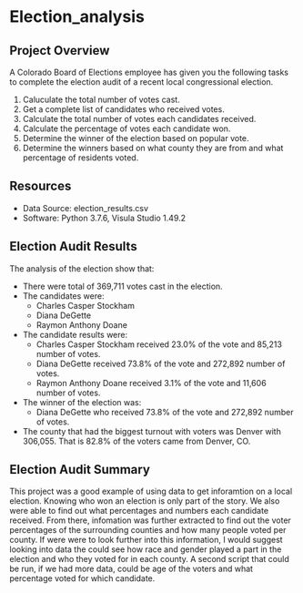 # Election_analysis

## Project Overview
A Colorado Board of Elections employee has given you the following tasks to complete the election audit of a recent local congressional election.

1. Caluculate the total number of votes cast.
2. Get a complete list of candidates who received votes.
3. Calculate the total number of votes each candidates received.
4. Calculate the percentage of votes each candidate won.
5. Determine the winner of the election based on popular vote.
6. Determine the winners based on what county they are from and what percentage of residents voted.

## Resources 
- Data Source: election_results.csv
- Software: Python 3.7.6, Visula Studio 1.49.2

## Election Audit Results
The analysis of the election show that:
- There were total of 369,711 votes cast in the election.
- The candidates were:
    - Charles Casper Stockham
    - Diana DeGette
    - Raymon Anthony Doane
- The candidate results were:
    - Charles Casper Stockham received 23.0% of the vote and 85,213 number of votes.
    - Diana DeGette received 73.8% of the vote and 272,892 number of votes.
    - Raymon Anthony Doane received 3.1% of the vote and 11,606 number of votes.
- The winner of the election was:
    - Diana DeGette who received 73.8% of the vote and 272,892 number of votes.
- The county that had the biggest turnout with voters was Denver with 306,055. That is 82.8% of the voters came from Denver, CO. 
    
## Election Audit Summary
This project was a good example of using data to get inforamtion on a local election. Knowing who won an election is only part of the story. We also were able to find out what percentages and numbers each candidate received. From there, infomation was further extracted to find out the voter percentages of the surrounding counties and how many people voted per county. If were were to look further into this information, I would suggest looking into data the could see how race and gender played a part in the election and who they voted for in each county. A second script that could be run, if we had more data, could be age of the voters and what percentage voted for which candidate. 


